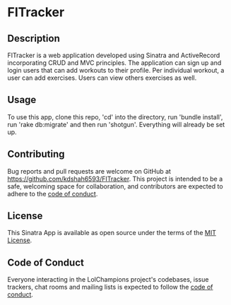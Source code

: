 # FITracker

## Description
FITracker is a web application developed using Sinatra and ActiveRecord incorporating CRUD and MVC principles. The application can sign up and login users that can add workouts to their profile. Per individual workout, a user can add exercises. Users can view others exercises as well. 

## Usage

To use this app, clone this repo, 'cd' into the directory, run 'bundle install', run 'rake db:migrate' and then run 'shotgun'. Everything will already be set up. 

## Contributing
Bug reports and pull requests are welcome on GitHub at https://github.com/kdshah6593/FITracker. This project is intended to be a safe, welcoming space for collaboration, and contributors are expected to adhere to the [code of conduct](https://github.com/kdshah6593/FITracker/blob/main/CODE_OF_CONDUCT.md).

## License
This Sinatra App is available as open source under the terms of the [MIT License](https://opensource.org/licenses/MIT).

## Code of Conduct

Everyone interacting in the LolChampions project's codebases, issue trackers, chat rooms and mailing lists is expected to follow the [code of conduct](https://github.com/kdshah6593/FITracker/blob/main/CODE_OF_CONDUCT.md).
